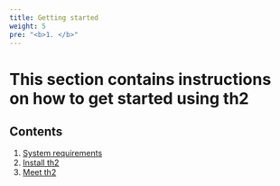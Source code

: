 ```yaml
---
title: Getting started
weight: 5
pre: "<b>1. </b>"
---
```


# This section contains instructions on how to get started using th2

## Contents
1. [System requirements](getting-started/requirements)
2. [Install th2](getting-started/install-th2)
3. [Meet th2](getting-started/meet-th2)
